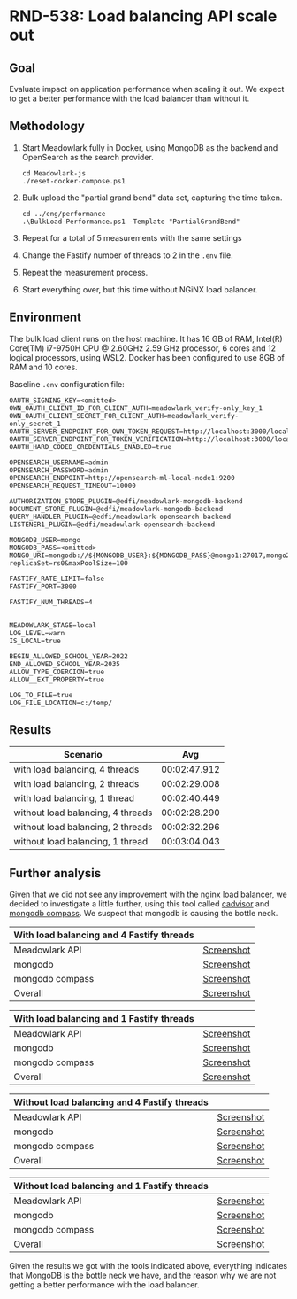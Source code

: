 # RND-538: Load balancing API scale out

## Goal

Evaluate impact on application performance when scaling it out. We expect to get
a better performance with the load balancer than without it.

## Methodology

1. Start Meadowlark fully in Docker, using MongoDB as the backend and OpenSearch
   as the search provider.

   ```pwsh
   cd Meadowlark-js
   ./reset-docker-compose.ps1
   ```

2. Bulk upload the "partial grand bend" data set, capturing the time taken.

   ```pwsh
   cd ../eng/performance
   .\BulkLoad-Performance.ps1 -Template "PartialGrandBend"
   ```

3. Repeat for a total of 5 measurements with the same settings
4. Change the Fastify number of threads to 2 in the `.env` file.
5. Repeat the measurement process.
6. Start everything over, but this time without NGiNX load balancer.

## Environment

The bulk load client runs on the host machine. It has 16 GB of RAM, Intel(R)
Core(TM) i7-9750H CPU @ 2.60GHz   2.59 GHz processor, 6 cores and 12 logical
processors, using WSL2. Docker has been configured to use 8GB of RAM and 10
cores.

Baseline `.env` configuration file:

```none
OAUTH_SIGNING_KEY=<omitted>
OWN_OAUTH_CLIENT_ID_FOR_CLIENT_AUTH=meadowlark_verify-only_key_1
OWN_OAUTH_CLIENT_SECRET_FOR_CLIENT_AUTH=meadowlark_verify-only_secret_1
OAUTH_SERVER_ENDPOINT_FOR_OWN_TOKEN_REQUEST=http://localhost:3000/local/oauth/token
OAUTH_SERVER_ENDPOINT_FOR_TOKEN_VERIFICATION=http://localhost:3000/local/oauth/verify
OAUTH_HARD_CODED_CREDENTIALS_ENABLED=true

OPENSEARCH_USERNAME=admin
OPENSEARCH_PASSWORD=admin
OPENSEARCH_ENDPOINT=http://opensearch-ml-local-node1:9200
OPENSEARCH_REQUEST_TIMEOUT=10000

AUTHORIZATION_STORE_PLUGIN=@edfi/meadowlark-mongodb-backend
DOCUMENT_STORE_PLUGIN=@edfi/meadowlark-mongodb-backend
QUERY_HANDLER_PLUGIN=@edfi/meadowlark-opensearch-backend
LISTENER1_PLUGIN=@edfi/meadowlark-opensearch-backend

MONGODB_USER=mongo
MONGODB_PASS=<omitted>
MONGO_URI=mongodb://${MONGODB_USER}:${MONGODB_PASS}@mongo1:27017,mongo2:27018,mongo3:27019/?replicaSet=rs0&maxPoolSize=100

FASTIFY_RATE_LIMIT=false
FASTIFY_PORT=3000

FASTIFY_NUM_THREADS=4


MEADOWLARK_STAGE=local
LOG_LEVEL=warn
IS_LOCAL=true

BEGIN_ALLOWED_SCHOOL_YEAR=2022
END_ALLOWED_SCHOOL_YEAR=2035
ALLOW_TYPE_COERCION=true
ALLOW__EXT_PROPERTY=true

LOG_TO_FILE=true
LOG_FILE_LOCATION=c:/temp/
```

## Results

| Scenario                          | Avg          |
| --------------------------------- | ------------ |
| with load balancing, 4 threads    | 00:02:47.912 |
| with load balancing, 2 threads    | 00:02:29.008 |
| with load balancing, 1 thread     | 00:02:40.449 |
| without load balancing, 4 threads | 00:02:28.290 |
| without load balancing, 2 threads | 00:02:32.296 |
| without load balancing, 1 thread  | 00:03:04.043 |

## Further analysis

Given that we did not see any improvement with the nginx load balancer, we
decided to investigate a little further, using this tool called
[cadvisor](https://github.com/google/cadvisor) and [mongodb
compass](https://www.mongodb.com/products/compass). We suspect that mongodb is
causing the bottle neck.

| With load balancing and 4 Fastify threads    |              |
| -------------------------------------------- | ------------ |
| Meadowlark API                               | [Screenshot](./load-balancing-API-scale-out-screenshots/WithLB_4FastifyThreads/MeadowlarkAPI.jpg) |
| mongodb                                      | [Screenshot](./load-balancing-API-scale-out-screenshots/WithLB_4FastifyThreads/Mongo.jpg) |
| mongodb compass                              | [Screenshot](./load-balancing-API-scale-out-screenshots/WithLB_4FastifyThreads/mongo1_compass.jpg) |
| Overall                                      | [Screenshot](./load-balancing-API-scale-out-screenshots/WithLB_4FastifyThreads/Overall.jpg) |

| With load balancing and 1 Fastify threads    |              |
| -------------------------------------------- | ------------ |
| Meadowlark API                               | [Screenshot](./load-balancing-API-scale-out-screenshots/WithLB_1FastifyThreads/MeadowlarkAPI.jpg) |
| mongodb                                      | [Screenshot](./load-balancing-API-scale-out-screenshots/WithLB_1FastifyThreads/Mongo.jpg) |
| mongodb compass                              | [Screenshot](./load-balancing-API-scale-out-screenshots/WithLB_1FastifyThreads/mongo1_compass.jpg) |
| Overall                                      | [Screenshot](./load-balancing-API-scale-out-screenshots/WithLB_1FastifyThreads/Overall.jpg) |

| Without load balancing and 4 Fastify threads |              |
| -------------------------------------------- | ------------ |
| Meadowlark API                               | [Screenshot](./load-balancing-API-scale-out-screenshots/WithoutLB_4FastifyThreads/MeadowlarkAPI.jpg) |
| mongodb                                      | [Screenshot](./load-balancing-API-scale-out-screenshots/WithoutLB_4FastifyThreads/mongo.jpg) |
| mongodb compass                              | [Screenshot](./load-balancing-API-scale-out-screenshots/WithoutLB_4FastifyThreads/mongo1_compas.jpg) |
| Overall                                      | [Screenshot](./load-balancing-API-scale-out-screenshots/WithoutLB_4FastifyThreads/Overall.jpg) |

| Without load balancing and 1 Fastify threads |            |
| -------------------------------------------- | ------------ |
| Meadowlark API                               | [Screenshot](./load-balancing-API-scale-out-screenshots/WithoutLB_4FastifyThreads/MeadowlarkAPI.jpg) |
| mongodb                                      | [Screenshot](./load-balancing-API-scale-out-screenshots/WithoutLB_4FastifyThreads/mongo.jpg) |
| mongodb compass                              | [Screenshot](./load-balancing-API-scale-out-screenshots/WithoutLB_4FastifyThreads/mongo1_compas.jpg) |
| Overall                                      | [Screenshot](./load-balancing-API-scale-out-screenshots/WithoutLB_4FastifyThreads/Overall.jpg) |

Given the results we got with the tools indicated above, everything indicates
that MongoDB is the bottle neck we have, and the reason why we are not getting a
better performance with the load balancer.
